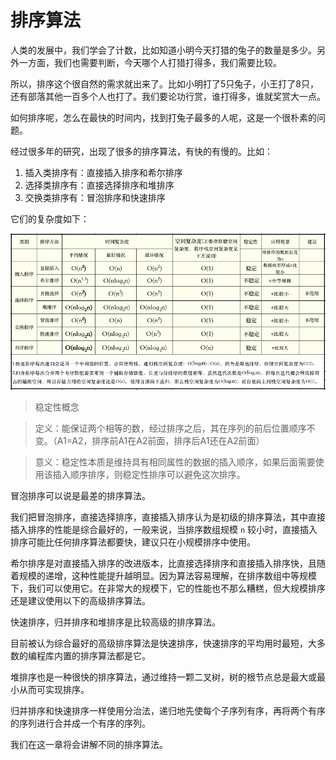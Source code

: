 # 排序算法

人类的发展中，我们学会了计数，比如知道小明今天打猎的兔子的数量是多少。另外一方面，我们也需要判断，今天哪个人打猎打得多，我们需要比较。

所以，排序这个很自然的需求就出来了。比如小明打了5只兔子，小王打了8只，还有部落其他一百多个人也打了。我们要论功行赏，谁打得多，谁就奖赏大一点。

如何排序呢，怎么在最快的时间内，找到打兔子最多的人呢，这是一个很朴素的问题。

经过很多年的研究，出现了很多的排序算法，有快的有慢的。比如：

1. 插入类排序有：直接插入排序和希尔排序
2. 选择类排序有：直接选择排序和堆排序
3. 交换类排序有：冒泡排序和快速排序

它们的复杂度如下：

![](../picture/sort2.png)

>稳定性概念

>定义：能保证两个相等的数，经过排序之后，其在序列的前后位置顺序不变。（A1=A2，排序前A1在A2前面，排序后A1还在A2前面）

>意义：稳定性本质是维持具有相同属性的数据的插入顺序，如果后面需要使用该插入顺序排序，则稳定性排序可以避免这次排序。


冒泡排序可以说是最差的排序算法。

我们把冒泡排序，直接选择排序，直接插入排序认为是初级的排序算法，其中直接插入排序的性能是综合最好的，一般来说，当排序数组规模 `n` 较小时，直接插入排序可能比任何排序算法都要快，建议只在小规模排序中使用。

希尔排序是对直接插入排序的改进版本，比直接选择排序和直接插入排序快，且随着规模的递增，这种性能提升越明显。因为算法容易理解，在排序数组中等规模下，我们可以使用它。在非常大的规模下，它的性能也不那么糟糕，但大规模排序还是建议使用以下的高级排序算法。

快速排序，归并排序和堆排序是比较高级的排序算法。

目前被认为综合最好的高级排序算法是快速排序，快速排序的平均用时最短，大多数的编程库内置的排序算法都是它。

堆排序也是一种很快的排序算法，通过维持一颗二叉树，树的根节点总是最大或最小从而可实现排序。

归并排序和快速排序一样使用分治法，递归地先使每个子序列有序，再将两个有序的序列进行合并成一个有序的序列。

我们在这一章将会讲解不同的排序算法。